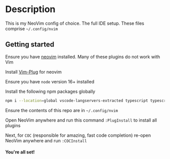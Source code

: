 # Description
This is my NeoVim config of choice. The full IDE setup.
These files comprise `~/.config/nvim`

## Getting started

Ensure you have [neovim](https://neovim.io) installed. Many of these plugins do not work with Vim

Install [Vim-Plug](https://github.com/junegunn/vim-plug) for neovim

Ensure you have `node` version 16+ installed

Install the following npm packages globally
```bash
npm i --location=global vscode-langservers-extracted typescript typescript-language-server cssmodules-language-server @tailwindcss/language-server
```

Ensure the contents of this repo are in `~/.config/nvim`

Open NeoVim anywhere and run this command `:PlugInstall` to install all plugins

Next, for `COC` (responsible for amazing, fast code completion) re-open NeoVim anywhere and run `:COCInstall`

#### You're all set!

